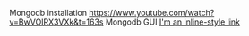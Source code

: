 Mongodb installation
https://www.youtube.com/watch?v=BwVOIRX3VXk&t=163s
Mongodb GUI
[I'm an inline-style link]([https://www.google.com](https://www.youtube.com/watch?v=8gUQL2zlpvI)https://www.youtube.com/watch?v=8gUQL2zlpvI)

